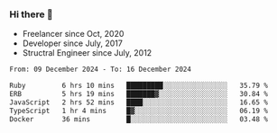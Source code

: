 ### Hi there 👋

- Freelancer since Oct, 2020
- Developer since July, 2017
- Structral Engineer since July, 2012

<!--START_SECTION:waka-->

```txt
From: 09 December 2024 - To: 16 December 2024

Ruby         6 hrs 10 mins   █████████░░░░░░░░░░░░░░░░   35.79 %
ERB          5 hrs 19 mins   ███████▓░░░░░░░░░░░░░░░░░   30.84 %
JavaScript   2 hrs 52 mins   ████░░░░░░░░░░░░░░░░░░░░░   16.65 %
TypeScript   1 hr 4 mins     █▓░░░░░░░░░░░░░░░░░░░░░░░   06.19 %
Docker       36 mins         █░░░░░░░░░░░░░░░░░░░░░░░░   03.48 %
```

<!--END_SECTION:waka-->
